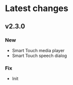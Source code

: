 # Latest changes

## v2.3.0

### New
- Smart Touch media player
- Smart Touch speech dialog

### Fix
- Init